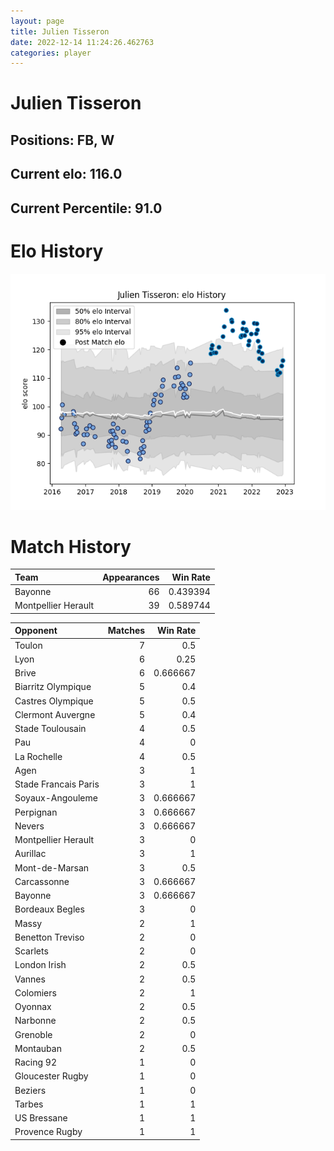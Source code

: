 ```yaml
---  
layout: page  
title: Julien Tisseron  
date: 2022-12-14 11:24:26.462763  
categories: player  
---
```

# Julien Tisseron

## Positions: FB, W

## Current elo: 116.0

## Current Percentile: 91.0

# Elo History


![elo history](history_JulienTisseron.png)
# Match History


| Team                |   Appearances |   Win Rate |
|:--------------------|--------------:|-----------:|
| Bayonne             |            66 |   0.439394 |
| Montpellier Herault |            39 |   0.589744 |

| Opponent             |   Matches |   Win Rate |
|:---------------------|----------:|-----------:|
| Toulon               |         7 |   0.5      |
| Lyon                 |         6 |   0.25     |
| Brive                |         6 |   0.666667 |
| Biarritz Olympique   |         5 |   0.4      |
| Castres Olympique    |         5 |   0.5      |
| Clermont Auvergne    |         5 |   0.4      |
| Stade Toulousain     |         4 |   0.5      |
| Pau                  |         4 |   0        |
| La Rochelle          |         4 |   0.5      |
| Agen                 |         3 |   1        |
| Stade Francais Paris |         3 |   1        |
| Soyaux-Angouleme     |         3 |   0.666667 |
| Perpignan            |         3 |   0.666667 |
| Nevers               |         3 |   0.666667 |
| Montpellier Herault  |         3 |   0        |
| Aurillac             |         3 |   1        |
| Mont-de-Marsan       |         3 |   0.5      |
| Carcassonne          |         3 |   0.666667 |
| Bayonne              |         3 |   0.666667 |
| Bordeaux Begles      |         3 |   0        |
| Massy                |         2 |   1        |
| Benetton Treviso     |         2 |   0        |
| Scarlets             |         2 |   0        |
| London Irish         |         2 |   0.5      |
| Vannes               |         2 |   0.5      |
| Colomiers            |         2 |   1        |
| Oyonnax              |         2 |   0.5      |
| Narbonne             |         2 |   0.5      |
| Grenoble             |         2 |   0        |
| Montauban            |         2 |   0.5      |
| Racing 92            |         1 |   0        |
| Gloucester Rugby     |         1 |   0        |
| Beziers              |         1 |   0        |
| Tarbes               |         1 |   1        |
| US Bressane          |         1 |   1        |
| Provence Rugby       |         1 |   1        |
